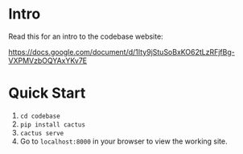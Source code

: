 # Intro

Read this for an intro to the codebase website:

https://docs.google.com/document/d/1Ity9jStuSoBxKO62tLzRFjfBg-VXPMVzbOQYAxYKv7E

# Quick Start

1. `cd codebase`
2. `pip install cactus`
3. `cactus serve`
4. Go to `localhost:8000` in your browser to view the working site.
